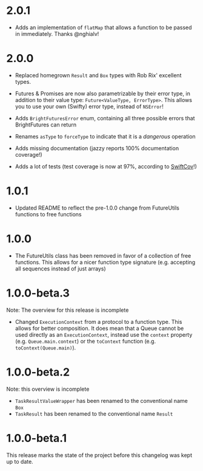 # 2.0.1
- Adds an implementation of `flatMap` that allows a function to be passed in immediately. Thanks @nghialv!

# 2.0.0
- Replaced homegrown `Result` and `Box` types with Rob Rix' excellent types.
- Futures & Promises are now also parametrizable by their error type, in addition to their value type: `Future<ValueType, ErrorType>`. This allows you to use your own (Swifty) error type, instead of `NSError`!
- Adds `BrightFuturesError` enum, containing all three possible errors that BrightFutures can return
- Renames `asType` to `forceType` to indicate that it is a _dangerous_ operation

- Adds missing documentation (jazzy reports 100% documentation coverage!)
- Adds a lot of tests (test coverage is now at 97%, according to [SwiftCov](https://github.com/realm/SwiftCov)!)

# 1.0.1
- Updated README to reflect the pre-1.0.0 change from FutureUtils functions to free functions

# 1.0.0
- The FutureUtils class has been removed in favor of a collection of free functions. This allows for a nicer function type signature (e.g. accepting all sequences instead of just arrays)

# 1.0.0-beta.3
Note: The overview for this release is incomplete
- Changed `ExecutionContext` from a protocol to a function type. This allows for better composition. It does mean that a Queue cannot be used directly as an `ExecutionContext`, instead use the `context` property (e.g. `Queue.main.context`) or the `toContext` function (e.g. `toContext(Queue.main)`).

# 1.0.0-beta.2
Note: this overview is incomplete
- `TaskResultValueWrapper` has been renamed to the conventional name `Box`
- `TaskResult` has been renamed to the conventional name `Result`

# 1.0.0-beta.1
This release marks the state of the project before this changelog was kept up to date.
